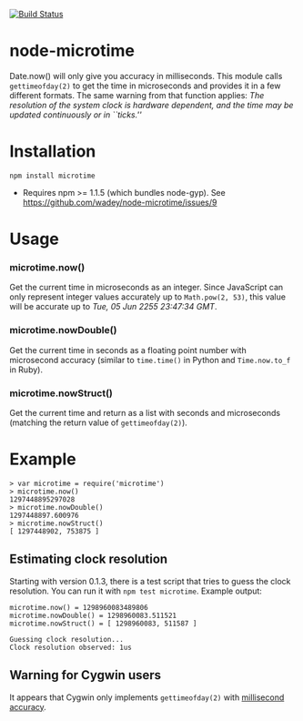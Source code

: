 [![Build Status](https://travis-ci.org/wadey/node-microtime.png)](https://travis-ci.org/wadey/node-microtime)

# node-microtime

Date.now() will only give you accuracy in milliseconds. This module calls
`gettimeofday(2)` to get the time in microseconds and provides it in a few
different formats. The same warning from that function applies:
_The resolution of the system clock is hardware dependent, and the time may
be updated continuously or in ``ticks.''_

# Installation

    npm install microtime

* Requires npm >= 1.1.5 (which bundles node-gyp). See https://github.com/wadey/node-microtime/issues/9

# Usage

### microtime.now()

Get the current time in microseconds as an integer. Since JavaScript can only
represent integer values accurately up to `Math.pow(2, 53)`, this value will
be accurate up to _Tue, 05 Jun 2255 23:47:34 GMT_.

### microtime.nowDouble()

Get the current time in seconds as a floating point number with microsecond
accuracy (similar to `time.time()` in Python and `Time.now.to_f` in Ruby).

### microtime.nowStruct()

Get the current time and return as a list with seconds and microseconds (matching the return value of `gettimeofday(2)`).

# Example

    > var microtime = require('microtime')
    > microtime.now()
    1297448895297028
    > microtime.nowDouble()
    1297448897.600976
    > microtime.nowStruct()
    [ 1297448902, 753875 ]

## Estimating clock resolution

Starting with version 0.1.3, there is a test script that tries to guess the clock resolution. You can run it with `npm test microtime`. Example output:

    microtime.now() = 1298960083489806
    microtime.nowDouble() = 1298960083.511521
    microtime.nowStruct() = [ 1298960083, 511587 ]

    Guessing clock resolution...
    Clock resolution observed: 1us

## Warning for Cygwin users

It appears that Cygwin only implements `gettimeofday(2)` with [millisecond accuracy](http://old.nabble.com/gettimeofday---millisecond-accuracy-p21085475.html).
